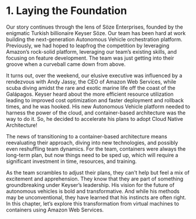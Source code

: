 # 1. Laying the Foundation

Our story continues through the lens of Söze Enterprises, founded by the enigmatic Turkish billionaire Keyser Söze. Our team has been hard at work building the next-generation Autonomous Vehicle orchestration platform. Previously, we had hoped to leapfrog the competition by leveraging Amazon’s rock-solid platform, leveraging our team’s existing skills, and focusing on feature development. The team was just getting into their groove when a curveball came down from above.

It turns out, over the weekend, our elusive executive was influenced by a rendezvous with Andy Jassy, the CEO of Amazon Web Services, while scuba diving amidst the rare and exotic marine life off the coast of the Galápagos. Keyser heard about the more efficient resource utilization leading to improved cost optimization and faster deployment and rollback times, and he was hooked. His new Autonomous Vehicle platform needed to harness the power of the cloud, and container-based architecture was the way to do it. So, he decided to accelerate his plans to adopt Cloud Native Architecture! 

The news of transitioning to a container-based architecture means reevaluating their approach, diving into new technologies, and possibly even reshuffling team dynamics. For the team, containers were always the long-term plan, but now things need to be sped up, which will require a significant investment in time, resources, and training.

As the team scrambles to adjust their plans, they can't help but feel a mix of excitement and apprehension. They know that they are part of something groundbreaking under Keyser’s leadership. His vision for the future of autonomous vehicles is bold and transformative. And while his methods may be unconventional, they have learned that his instincts are often right. In this chapter, let’s explore this transformation from virtual machines to containers using Amazon Web Services.